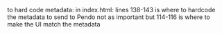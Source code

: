 to hard code metadata:
in index.html:
lines 138-143 is where to hardcode the metadata to send to Pendo
not as important but 114-116 is where to make the UI match the metadata
